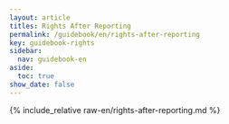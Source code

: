 ```yaml
---
layout: article
titles: Rights After Reporting
permalink: /guidebook/en/rights-after-reporting
key: guidebook-rights
sidebar:
  nav: guidebook-en
aside:
  toc: true
show_date: false  
---
```


{% include_relative raw-en/rights-after-reporting.md %}
